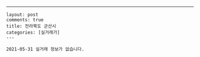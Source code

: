 ---
    layout: post
    comments: true
    title: 전라북도 군산시
    categories: [실거래가]
    ---

    2021-05-31 실거래 정보가 없습니다.

    